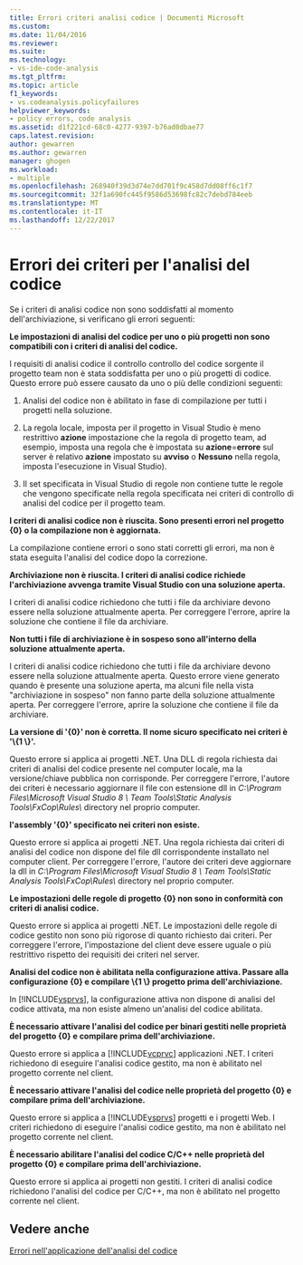 ```yaml
---
title: Errori criteri analisi codice | Documenti Microsoft
ms.custom: 
ms.date: 11/04/2016
ms.reviewer: 
ms.suite: 
ms.technology:
- vs-ide-code-analysis
ms.tgt_pltfrm: 
ms.topic: article
f1_keywords:
- vs.codeanalysis.policyfailures
helpviewer_keywords:
- policy errors, code analysis
ms.assetid: d1f221cd-68c0-4277-9397-b76ad0dbae77
caps.latest.revision: 
author: gewarren
ms.author: gewarren
manager: ghogen
ms.workload:
- multiple
ms.openlocfilehash: 268940f39d3d74e7dd701f9c458d7dd08ff6c1f7
ms.sourcegitcommit: 32f1a690fc445f9586d53698fc82c7debd784eeb
ms.translationtype: MT
ms.contentlocale: it-IT
ms.lasthandoff: 12/22/2017
---
```

# <a name="code-analysis-policy-errors"></a>Errori dei criteri per l'analisi del codice
Se i criteri di analisi codice non sono soddisfatti al momento dell'archiviazione, si verificano gli errori seguenti:  
  
 **Le impostazioni di analisi del codice per uno o più progetti non sono compatibili con i criteri di analisi del codice.**  
  
 I requisiti di analisi codice il controllo controllo del codice sorgente il progetto team non è stata soddisfatta per uno o più progetti di codice. Questo errore può essere causato da uno o più delle condizioni seguenti:  
  
1.  Analisi del codice non è abilitato in fase di compilazione per tutti i progetti nella soluzione.  
  
2.  La regola locale, imposta per il progetto in Visual Studio è meno restrittivo **azione** impostazione che la regola di progetto team, ad esempio, imposta una regola che è impostata su **azione**=**errore**  sul server è relativo **azione** impostato su **avviso** o **Nessuno** nella regola, imposta l'esecuzione in Visual Studio).  
  
3.  Il set specificata in Visual Studio di regole non contiene tutte le regole che vengono specificate nella regola specificata nei criteri di controllo di analisi del codice per il progetto team.  
  
 **I criteri di analisi codice non è riuscita. Sono presenti errori nel progetto {0} o la compilazione non è aggiornata.**  
  
 La compilazione contiene errori o sono stati corretti gli errori, ma non è stata eseguita l'analisi del codice dopo la correzione.  
  
 **Archiviazione non è riuscita. I criteri di analisi codice richiede l'archiviazione avvenga tramite Visual Studio con una soluzione aperta.**  
  
 I criteri di analisi codice richiedono che tutti i file da archiviare devono essere nella soluzione attualmente aperta. Per correggere l'errore, aprire la soluzione che contiene il file da archiviare.  
  
 **Non tutti i file di archiviazione è in sospeso sono all'interno della soluzione attualmente aperta.**  
  
 I criteri di analisi codice richiedono che tutti i file da archiviare devono essere nella soluzione attualmente aperta. Questo errore viene generato quando è presente una soluzione aperta, ma alcuni file nella vista "archiviazione in sospeso" non fanno parte della soluzione attualmente aperta. Per correggere l'errore, aprire la soluzione che contiene il file da archiviare.  
  
 **La versione di '{0}' non è corretta. Il nome sicuro specificato nei criteri è '\\{1 \\}'.**  
  
 Questo errore si applica ai progetti .NET. Una DLL di regola richiesta dai criteri di analisi del codice presente nel computer locale, ma la versione/chiave pubblica non corrisponde. Per correggere l'errore, l'autore dei criteri è necessario aggiornare il file con estensione dll in *C:\Program Files\Microsoft Visual Studio 8 \ Team Tools\Static Analysis Tools\FxCop\Rules\\*  directory nel proprio computer.  
  
 **l'assembly '{0}' specificato nei criteri non esiste.**  
  
 Questo errore si applica ai progetti .NET. Una regola richiesta dai criteri di analisi del codice non dispone del file dll corrispondente installato nel computer client. Per correggere l'errore, l'autore dei criteri deve aggiornare la dll in *C:\Program Files\Microsoft Visual Studio 8 \ Team Tools\Static Analysis Tools\FxCop\Rules\\*  directory nel proprio computer.  
  
 **Le impostazioni delle regole di progetto {0} non sono in conformità con criteri di analisi codice.**  
  
 Questo errore si applica ai progetti .NET. Le impostazioni delle regole di codice gestito non sono più rigorose di quanto richiesto dai criteri. Per correggere l'errore, l'impostazione del client deve essere uguale o più restrittivo rispetto dei requisiti dei criteri nel server.  
  
 **Analisi del codice non è abilitata nella configurazione attiva. Passare alla configurazione {0} e compilare \\{1 \\} progetto prima dell'archiviazione.**  
  
 In [!INCLUDE[vsprvs](../code-quality/includes/vsprvs_md.md)], la configurazione attiva non dispone di analisi del codice attivata, ma non esiste almeno un'analisi del codice abilitata.  
  
 **È necessario attivare l'analisi del codice per binari gestiti nelle proprietà del progetto {0} e compilare prima dell'archiviazione.**  
  
 Questo errore si applica a [!INCLUDE[vcprvc](../code-quality/includes/vcprvc_md.md)] applicazioni .NET. I criteri richiedono di eseguire l'analisi codice gestito, ma non è abilitato nel progetto corrente nel client.  
  
 **È necessario attivare l'analisi del codice nelle proprietà del progetto {0} e compilare prima dell'archiviazione.**  
  
 Questo errore si applica a [!INCLUDE[vsprvs](../code-quality/includes/vsprvs_md.md)] progetti e i progetti Web. I criteri richiedono di eseguire l'analisi codice gestito, ma non è abilitato nel progetto corrente nel client.  
  
 **È necessario abilitare l'analisi del codice C/C++ nelle proprietà del progetto {0} e compilare prima dell'archiviazione.**  
  
 Questo errore si applica ai progetti non gestiti. I criteri di analisi codice richiedono l'analisi del codice per C/C++, ma non è abilitato nel progetto corrente nel client.  
  
## <a name="see-also"></a>Vedere anche  
 [Errori nell'applicazione dell'analisi del codice](../code-quality/code-analysis-application-errors.md)
